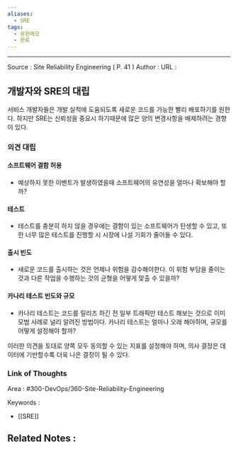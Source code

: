 ```yaml
---
aliases:
  - SRE
tags:
  - 문헌메모
  - 완료
---
```



---


Source : Site Reliability Engineering ( P. 41 )
Author : 
URL :

## 개발자와 SRE의 대립
서비스 개발자들은 개발 실적에 도움되도록 새로운 코드를 가능한 빨리 배포하기를 원한다.
하지만 SRE는 신뢰성을 중요시 하기때문에 많은 양의 변경사항을 배제하려는 경향이 있다.
### 의견 대립
#### 소프트웨어 결함 허용
- 예상하지 못한 이벤트가 발생하였을때 소프트웨어의 유연성을 얼마나 확보해야 할까?
#### 테스트
- 테스트를 충분히 하지 않을 경우에는 결함이 있는 소프트웨어가 탄생할 수 있고, 또한 너무 많은 테스트를 진행할 시 시장에 나설 기회가 줄어들 수 있다.
#### 출시 빈도
- 새로운 코드를 출시하는 것은 언제나 위험을 감수해야한다. 이 위험 부담을 줄이는 것과 다른 작업을 수행하는 것의 균형을 어떻게 맞출 수 있을까?
#### 카나리 테스트 빈도와 규모
- 카나리 테스트는 코드를 릴리즈 하긴 전 일부 트래픽만 테스트 해보는 것으로 이미 모범 사례로 널리 알려진 방법이다. 카나리 테스트는 얼마나 오래 해야하며, 규모를 어떻게 설정해야 할까?

이러한 의견을 토대로 양쪽 모두 동의할 수 있는 지표를 설정해야 하며, 의사 결정은 데이터에 기반할수록 더욱 나은 결정이 될 수 있다.

### Link of Thoughts
Area : #300-DevOps/360-Site-Reliability-Engineering 

Keywords :
- [[SRE]]

Related Notes : 
- 